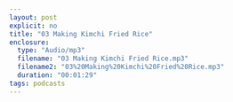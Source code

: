 ```yaml
---
layout: post
explicit: no
title: "03 Making Kimchi Fried Rice"
enclosure:
  type: "Audio/mp3"
  filename: "03 Making Kimchi Fried Rice.mp3"
  filename2: "03%20Making%20Kimchi%20Fried%20Rice.mp3"
  duration: "00:01:29"
tags: podcasts
---
```


